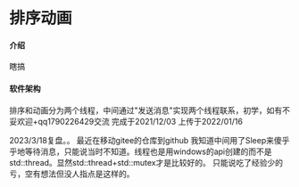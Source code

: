 # 排序动画

#### 介绍
瞎搞

#### 软件架构
排序和动画分为两个线程，中间通过"发送消息"实现两个线程联系，初学，如有不妥欢迎+qq1790226429交流
完成于2021/12/03
上传于2022/01/16

2023/3/18复盘。。
最近在移动gitee的仓库到github
我知道中间用了Sleep来傻乎乎地等待消息，只能说当时不知道。线程也是用windows的api创建的而不是std::thread。显然std::thread+std::mutex才是比较好的。
只能说吃了经验少的亏，空有想法但没人指点是这样的。

